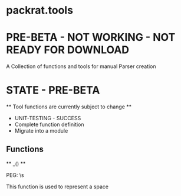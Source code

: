 # packrat.tools
# PRE-BETA - NOT WORKING - NOT READY FOR DOWNLOAD
A Collection of functions and tools for manual Parser creation

# STATE - PRE-BETA
** Tool functions are currently subject to change **

* UNIT-TESTING - SUCCESS
* Complete function definition
* Migrate into a module

## Functions

** _() **

PEG:    \s

This function is used to represent a space




